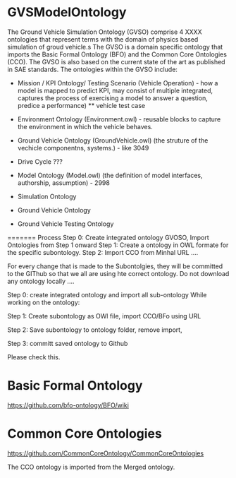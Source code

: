 # GVSModelOntology
The Ground Vehicle Simulation Ontology (GVSO) comprise 4 XXXX ontologies that represent terms with the domain of physics based simulation of groud vehicle.s The GVSO is a domain specific ontology that imports the Basic Formal Ontology (BFO) and the Common Core Ontologies (CCO). The GVSO is also based on the current state of the art as published in SAE standards. The ontologies within the GVSO include:

* Mission / KPI Ontology/ Testing Scenario (Vehicle Operation) - how a model is mapped to predict KPI, may consist of multiple integrated, captures the process of exercising a model to answer a question, predice a performance)
** vehicle test case
* Environment Ontology (Environment.owl) - reusable blocks to capture the environment in which the vehicle behaves.
* Ground Vehicle Ontology (GroundVehicle.owl) (the struture of the vechicle componentns, systems.) - like 3049
* Drive Cycle ???
* Model Ontology (Model.owl) (the definition of model interfaces, authorship, assumption) - 2998

* Simulation Ontology
* Ground Vehicle Ontology
* Ground Vehicle Testing Ontology

=======
Process
Step 0: Create integrated ontology GVOSO, Import Ontologies from Step 1 onward
Step 1: Create a ontology in OWL formate for the specific subontology.
Step 2: Import CCO from Minhal URL ....

For every change that is made to the Subontolgies, they will be committed to the GIThub so that we all are using hte correct ontology.
Do not download any ontology locally ....

Step 0: create integrated ontology and import all sub-ontology
While working on the ontology: 

Step 1: Create subontology as OWl file, import CCO/BFo using URL

Step 2: Save subontology to ontology folder, remove import,

Step 3: committ saved ontology to Github

Please check this. 


# Basic Formal Ontology
https://github.com/bfo-ontology/BFO/wiki


# Common Core Ontologies
https://github.com/CommonCoreOntology/CommonCoreOntologies

The CCO ontology is imported from the Merged ontology. 
